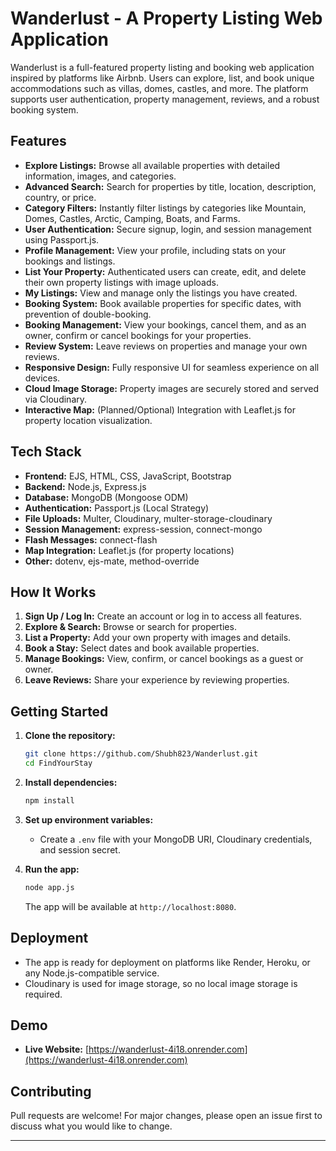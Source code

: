 # Wanderlust - A Property Listing Web Application

Wanderlust is a full-featured property listing and booking web application inspired by platforms like Airbnb. Users can explore, list, and book unique accommodations such as villas, domes, castles, and more. The platform supports user authentication, property management, reviews, and a robust booking system.

## Features

- **Explore Listings:** Browse all available properties with detailed information, images, and categories.
- **Advanced Search:** Search for properties by title, location, description, country, or price.
- **Category Filters:** Instantly filter listings by categories like Mountain, Domes, Castles, Arctic, Camping, Boats, and Farms.
- **User Authentication:** Secure signup, login, and session management using Passport.js.
- **Profile Management:** View your profile, including stats on your bookings and listings.
- **List Your Property:** Authenticated users can create, edit, and delete their own property listings with image uploads.
- **My Listings:** View and manage only the listings you have created.
- **Booking System:** Book available properties for specific dates, with prevention of double-booking.
- **Booking Management:** View your bookings, cancel them, and as an owner, confirm or cancel bookings for your properties.
- **Review System:** Leave reviews on properties and manage your own reviews.
- **Responsive Design:** Fully responsive UI for seamless experience on all devices.
- **Cloud Image Storage:** Property images are securely stored and served via Cloudinary.
- **Interactive Map:** (Planned/Optional) Integration with Leaflet.js for property location visualization.

## Tech Stack

- **Frontend:** EJS, HTML, CSS, JavaScript, Bootstrap
- **Backend:** Node.js, Express.js
- **Database:** MongoDB (Mongoose ODM)
- **Authentication:** Passport.js (Local Strategy)
- **File Uploads:** Multer, Cloudinary, multer-storage-cloudinary
- **Session Management:** express-session, connect-mongo
- **Flash Messages:** connect-flash
- **Map Integration:** Leaflet.js (for property locations)
- **Other:** dotenv, ejs-mate, method-override


## How It Works

1. **Sign Up / Log In:** Create an account or log in to access all features.
2. **Explore & Search:** Browse or search for properties.
3. **List a Property:** Add your own property with images and details.
4. **Book a Stay:** Select dates and book available properties.
5. **Manage Bookings:** View, confirm, or cancel bookings as a guest or owner.
6. **Leave Reviews:** Share your experience by reviewing properties.

## Getting Started

1. **Clone the repository:**
   ```bash
   git clone https://github.com/Shubh823/Wanderlust.git
   cd FindYourStay
   ```

2. **Install dependencies:**
   ```bash
   npm install
   ```

3. **Set up environment variables:**
   - Create a `.env` file with your MongoDB URI, Cloudinary credentials, and session secret.

4. **Run the app:**
   ```bash
   node app.js
   ```
   The app will be available at `http://localhost:8080`.

## Deployment

- The app is ready for deployment on platforms like Render, Heroku, or any Node.js-compatible service.
- Cloudinary is used for image storage, so no local image storage is required.

## Demo

- **Live Website:** [https://wanderlust-4i18.onrender.com](https://wanderlust-4i18.onrender.com)


## Contributing

Pull requests are welcome! For major changes, please open an issue first to discuss what you would like to change.

---
